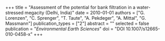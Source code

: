 +++
title = "Assessment of the potential for bank filtration in a water-stressed megacity (Delhi, India)"
date = 2010-01-01
authors = ["G. Lorenzen", "C. Sprenger", "T. Taute", "A. Pekdeger", "A. Mittal", "G. Massmann"]
publication_types = ["2"]
abstract = ""
selected = false
publication = "*Environmental Earth Sciences*"
doi = "DOI 10.1007/s12665-010-0458-x"
+++

